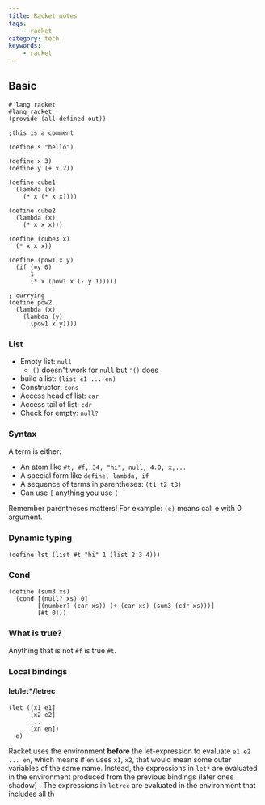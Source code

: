 ```yaml
---
title: Racket notes
tags:
    - racket
category: tech
keywords:
    - racket
---
```


## Basic

```racket
# lang racket
#lang racket
(provide (all-defined-out))

;this is a comment

(define s "hello")

(define x 3)
(define y (+ x 2))

(define cube1
  (lambda (x)
    (* x (* x x))))

(define cube2
  (lambda (x)
    (* x x x)))

(define (cube3 x)
  (* x x x))

(define (pow1 x y)
  (if (=y 0)
      1
      (* x (pow1 x (- y 1)))))

; currying
(define pow2
  (lambda (x)
    (lambda (y)
      (pow1 x y))))

```

### List

* Empty list: `null`
	* `()` doesn"t work for `null` but `'()` does
* build a list: `(list e1 ... en)`
* Constructor: `cons`
* Access head of list: `car`
* Access tail of list: `cdr`
* Check for empty: `null?`

### Syntax

A term is either:
* An atom like `#t, #f, 34, "hi", null, 4.0, x,...`
* A special form like `define, lambda, if`
* A sequence of terms in parentheses: `(t1 t2 t3)`
* Can use `[` anything you use `(`

Remember parentheses matters! For example:
`(e)` means call e with 0 argument.

### Dynamic typing

```racket
(define lst (list #t "hi" 1 (list 2 3 4)))
```

### Cond

```racket
(define (sum3 xs)
  (cond [(null? xs) 0]
        [(number? (car xs)) (+ (car xs) (sum3 (cdr xs)))]
        [#t 0]))
```

### What is true?

Anything that is not `#f` is true `#t`.

### Local bindings

#### let/let*/letrec

```racket
(let ([x1 e1]
      [x2 e2]
      ...
      [xn en])
  e)
```

Racket uses the environment **before** the let-expression to evaluate `e1 e2 ... en`, which means if `en` uses `x1`, `x2`, that would mean some outer variables of the same name. Instead, the expressions in `let*` are evaluated in the environment produced from the previous bindings (later ones shadow) . The expressions in `letrec` are evaluated in the environment that includes all th  
<!--stackedit_data:
eyJoaXN0b3J5IjpbMTkyMjAzODI0MiwtMTUxNjMzODE1OSw1ND
gwNDQzMzksLTE0MzYwMjE0OTUsMjEwMjAyNjYzMywxNDMyNTE1
MTU1LC0xMDYwMDY1Mjc3LDE4MDMyNjc1OCwxNzgyMzM5NDk1LC
0xNzg0NDY0Mjg2LDkxODE2NjExMywtOTY3NzI3ODMwLC0xNzg0
NDY0Mjg2LC0xNzg0NDY0Mjg2LC0xOTkyMTcxNjgwXX0=
-->